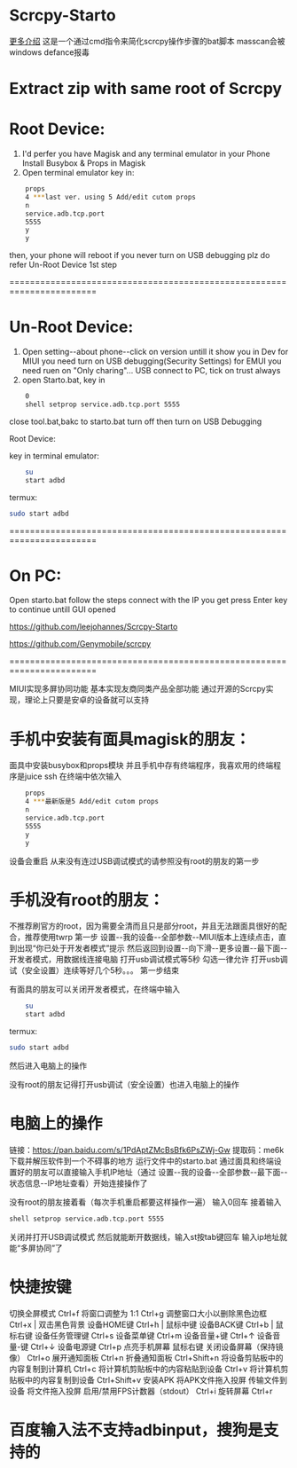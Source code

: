 # Scrcpy-Starto

[更多介绍](http://iheld.net/)
这是一个通过cmd指令来简化scrcpy操作步骤的bat脚本
masscan会被windows defance报毒

Extract zip with same root of Scrcpy
=======================================================================

# Root Device:

1. I'd perfer you have Magisk and any terminal emulator in your Phone
Install Busybox & Props in Magisk
2. Open terminal emulator key in:

```bash
	props
	4 ***last ver. using 5 Add/edit cutom props
	n
	service.adb.tcp.port
	5555
	y
	y
```
then, your phone will reboot
if you never turn on USB debugging plz do refer Un-Root Device 1st step

=======================================================================

# Un-Root Device:

1. Open setting--about phone--click on version untill it show you in Dev
for MIUI you need turn on USB debugging(Security Settings)
for EMUI you need ruen on "Only charing"...
USB connect to PC, tick on trust always
2. open Starto.bat, key in
```bash
	0
	shell setprop service.adb.tcp.port 5555
```
close tool.bat,bakc to starto.bat
turn off then turn on USB Debugging

Root Device:

key in terminal emulator:
```bash
	su
	start adbd
```
termux:
```bash
sudo start adbd
```
=======================================================================

# On PC:
Open starto.bat follow the steps connect with the IP you get
press Enter key to continue untill GUI opened


https://github.com/leejohannes/Scrcpy-Starto


https://github.com/Genymobile/scrcpy

=======================================================================

MIUI实现多屏协同功能
基本实现友商同类产品全部功能
通过开源的Scrcpy实现，理论上只要是安卓的设备就可以支持

# 手机中安装有面具magisk的朋友：
面具中安装busybox和props模块
并且手机中存有终端程序，我喜欢用的终端程序是juice ssh
在终端中依次输入
```bash
	props
	4 ***最新版是5 Add/edit cutom props
	n
	service.adb.tcp.port
	5555
	y
	y
```
设备会重启
从来没有连过USB调试模式的请参照没有root的朋友的第一步

# 手机没有root的朋友：
不推荐刷官方的root，因为需要全清而且只是部分root，并且无法跟面具很好的配合，推荐使用twrp
第一步
设置--我的设备--全部参数--MIUI版本上连续点击，直到出现“你已处于开发者模式”提示
然后返回到设置--向下滑--更多设置--最下面--开发者模式，用数据线连接电脑
打开usb调试模式等5秒
勾选一律允许
打开usb调试（安全设置）连续等好几个5秒。。。
第一步结束

有面具的朋友可以关闭开发者模式，在终端中输入
```bash
	su
	start adbd
```
termux:
```bash
sudo start adbd
```
然后进入电脑上的操作

没有root的朋友记得打开usb调试（安全设置）也进入电脑上的操作

# 电脑上的操作
链接：https://pan.baidu.com/s/1PdAptZMcBsBfk6PsZWj-Gw 
提取码：me6k
下载并解压软件到一个不碍事的地方
运行文件中的starto.bat
通过面具和终端设置好的朋友可以直接输入手机IP地址（通过 设置--我的设备--全部参数--最下面--状态信息--IP地址查看）开始连接操作了

没有root的朋友接着看（每次手机重启都要这样操作一遍）
输入0回车
接着输入
```bash
shell setprop service.adb.tcp.port 5555
```
关闭并打开USB调试模式
然后就能断开数据线，输入st按tab键回车
输入ip地址就能“多屏协同”了



# 快捷按键
切换全屏模式	Ctrl+f
将窗口调整为 1:1	Ctrl+g
调整窗口大小以删除黑色边框	Ctrl+x | 双击黑色背景
设备HOME键	Ctrl+h | 鼠标中键
设备BACK键	Ctrl+b | 鼠标右键
设备任务管理键	Ctrl+s
设备菜单键	Ctrl+m
设备音量+键	Ctrl+↑
设备音量-键	Ctrl+↓
设备电源键	Ctrl+p
点亮手机屏幕	鼠标右键
关闭设备屏幕（保持镜像）	Ctrl+o
展开通知面板	Ctrl+n
折叠通知面板	Ctrl+Shift+n
将设备剪贴板中的内容复制到计算机	Ctrl+c
将计算机剪贴板中的内容粘贴到设备	Ctrl+v
将计算机剪贴板中的内容复制到设备	Ctrl+Shift+v
安装APK	将APK文件拖入投屏
传输文件到设备	将文件拖入投屏
启用/禁用FPS计数器（stdout）	Ctrl+i
旋转屏幕 Ctrl+r

# 百度输入法不支持adbinput，搜狗是支持的


